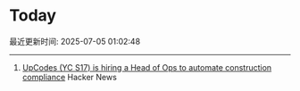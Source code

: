 # Today

最近更新时间: 2025-07-05 01:02:48

--- 
1. [UpCodes (YC S17) is hiring a Head of Ops to automate construction compliance](https://up.codes/careers?utm_source=HN) Hacker News
